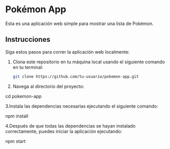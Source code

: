 # Pokémon App

Esta es una aplicación web simple para mostrar una lista de Pokémon.

## Instrucciones

Siga estos pasos para correr la aplicación web localmente:

1. Clona este repositorio en tu máquina local usando el siguiente comando en tu terminal:

   ```bash
   git clone https://github.com/tu-usuario/pokemon-app.git
2. Navega al directorio del proyecto:

cd pokemon-app

3.Instala las dependencias necesarias ejecutando el siguiente comando:

npm install

4.Después de que todas las dependencias se hayan instalado correctamente, puedes iniciar la aplicación ejecutando:

npm start
